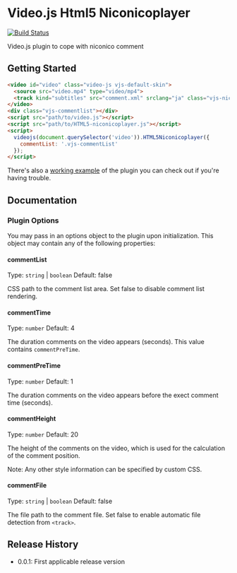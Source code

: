 # Video.js Html5 Niconicoplayer

[travis-image]: https://travis-ci.org/hakatashi/HTML5-niconicoplayer.svg?branch=master
[travis-url]: https://travis-ci.org/hakatashi/HTML5-niconicoplayer

[![Build Status][travis-image]][travis-url]

Video.js plugin to cope with niconico comment

## Getting Started

```html
<video id="video" class="video-js vjs-default-skin">
  <source src="video.mp4" type="video/mp4">
  <track kind="subtitles" src="comment.xml" srclang="ja" class="vjs-niconico-comment-file">
</video>
<div class="vjs-commentlist"></div>
<script src="path/to/video.js"></script>
<script src="path/to/HTML5-niconicoplayer.js"></script>
<script>
  videojs(document.querySelector('video')).HTML5Niconicoplayer({
    commentList: '.vjs-commentList'
  });
</script>
```

There's also a [working example](example.html) of the plugin you can check out if you're having trouble.

## Documentation

### Plugin Options

You may pass in an options object to the plugin upon initialization. This
object may contain any of the following properties:

#### commentList

Type: `string` | `boolean`
Default: false

CSS path to the comment list area. Set false to disable comment list rendering.

#### commentTime

Type: `number`
Default: 4

The duration comments on the video appears (seconds).
This value contains `commentPreTime`.

#### commentPreTime

Type: `number`
Default: 1

The duration comments on the video appears before the exect comment time (seconds).

#### commentHeight

Type: `number`
Default: 20

The height of the comments on the video, which is used for the calculation of the
comment position.

Note: Any other style information can be specified by custom CSS.

#### commentFile

Type: `string` | `boolean`
Default: false

The file path to the comment file. Set false to enable automatic file detection from `<track>`.

## Release History

 - 0.0.1: First applicable release version
